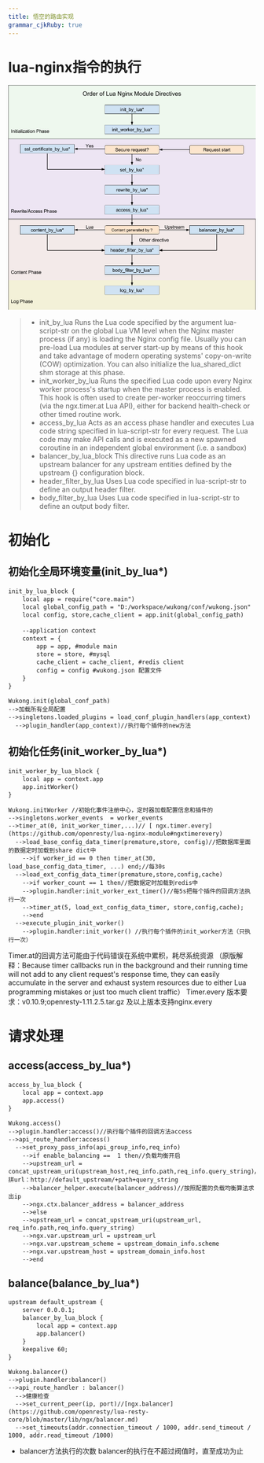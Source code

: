 ```yaml
---
title: 悟空的路由实现
grammar_cjkRuby: true
---
```


# lua-nginx指令的执行

![ order ofdirectives](./images/1531063263342.png)

>- init_by_lua
>Runs the Lua code specified by the argument  lua-script-str on the global Lua VM level when the Nginx master process (if any) is loading the Nginx config file.
>Usually you can pre-load Lua modules at server start-up by means of this hook and take advantage of modern operating systems' copy-on-write (COW) optimization.
>You can also initialize the lua_shared_dict shm storage at this phase.
>- init_worker_by_lua
>Runs the specified Lua code upon every Nginx worker process's startup when the master process is enabled. 
>This hook is often used to create per-worker reoccurring timers (via the ngx.timer.at Lua API), either for backend health-check or other timed routine work. 
>- access_by_lua
>Acts as an access phase handler and executes Lua code string specified in lua-script-str  for every request. The Lua code may make API calls and is executed as a new spawned coroutine in an independent global environment (i.e. a sandbox)
>- balancer_by_lua_block
>This directive runs Lua code as an upstream balancer for any upstream entities defined by the upstream {} configuration block.
>- header_filter_by_lua
>Uses Lua code specified in lua-script-str to define an output header filter.
>- body_filter_by_lua
>Uses Lua code specified in lua-script-str to define an output body filter.

# 初始化

## 初始化全局环境变量(init_by_lua*)

``` nginxconf?linenums
init_by_lua_block {
	local app = require("core.main")
	local global_config_path = "D:/workspace/wukong/conf/wukong.json"
	local config, store,cache_client = app.init(global_config_path)

	--application context
	context = {
		app = app, #module main
		store = store, #mysql
		cache_client = cache_client, #redis client
		config = config #wukong.json 配置文件
	}
}
```

``` js?linenums
Wukong.init(global_conf_path)
-->加载所有全局配置
-->singletons.loaded_plugins = load_conf_plugin_handlers(app_context)
  -->plugin_handler(app_context)//执行每个插件的new方法
```
## 初始化任务(init_worker_by_lua*)

```nginxconf?linenums
init_worker_by_lua_block {
	local app = context.app
	app.initWorker()
}
```

``` js?linenums
Wukong.initWorker //初始化事件注册中心，定时器加载配置信息和插件的
-->singletons.worker_events  = worker_events
-->timer_at(0, init_worker_timer,...)// [ ngx.timer.every](https://github.com/openresty/lua-nginx-module#ngxtimerevery)
  -->load_base_config_data_timer(premature,store, config)//把数据库里面的数据定时加载到share dict中
    -->if worker_id == 0 then timer_at(30, load_base_config_data_timer, ...) end;//每30s
  -->load_ext_config_data_timer(premature,store,config,cache)
    -->if worker_count == 1 then//把数据定时加载到redis中
	-->plugin.handler:init_worker_ext_timer()//每5s把每个插件的回调方法执行一次
	-->timer_at(5, load_ext_config_data_timer, store,config,cache);
	-->end
  -->execute_plugin_init_worker()
    -->plugin.handler:init_worker() //执行每个插件的init_worker方法（只执行一次）
```

Timer.at的回调方法可能由于代码错误在系统中累积，耗尽系统资源
（原版解释：Because timer callbacks run in the background and their running time will not add to any client request's response time, they can easily accumulate in the server and exhaust system resources due to either Lua programming mistakes or just too much client traffic）
Timer.every 版本要求：v0.10.9;openresty-1.11.2.5.tar.gz 及以上版本支持nginx.every

# 请求处理

## access(access_by_lua*)

``` nginxconf?linenums
access_by_lua_block {
	local app = context.app
	app.access()
}
```

``` js?linenums
Wukong.access()
-->plugin.handler:access()//执行每个插件的回调方法access
-->api_route_handler:access()
  -->set_proxy_pass_info(api_group_info,req_info)
    -->if enable_balancing ==  1 then//负载均衡开启
	-->upstream_url = concat_upstream_uri(upstream_host,req_info.path,req_info.query_string)//拼url：http://default_upstream/+path+query_string
	-->balancer_helper.execute(balancer_address)//按照配置的负载均衡算法求出ip
	-->ngx.ctx.balancer_address = balancer_address
	-->else
    -->upstream_url = concat_upstream_uri(upstream_url, req_info.path,req_info.query_string)
	-->ngx.var.upstream_url = upstream_url
    -->ngx.var.upstream_scheme = upstream_domain_info.scheme
    -->ngx.var.upstream_host = upstream_domain_info.host
	-->end
```

## balance(balance_by_lua*)

``` nginxconf?linenums
upstream default_upstream {
	server 0.0.0.1;
	balancer_by_lua_block {
		local app = context.app
		app.balancer()
	}
	keepalive 60;
}
```

``` js?linenums
Wukong.balancer()
-->plugin.handler:balancer()
-->api_route_handler : balancer()
  -->健康检查
  -->set_current_peer(ip, port)//[ngx.balancer](https://github.com/openresty/lua-resty-core/blob/master/lib/ngx/balancer.md)
  -->set_timeouts(addr.connection_timeout / 1000, addr.send_timeout / 1000, addr.read_timeout /1000)
```
- balancer方法执行的次数
 balancer的执行在不超过阀值时，直至成功为止

